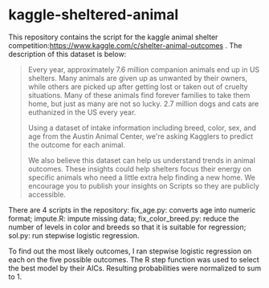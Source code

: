 # kaggle-sheltered-animal

This repository contains the script for the kaggle animal shelter competition:https://www.kaggle.com/c/shelter-animal-outcomes . The description of this dataset is below:

>Every year, approximately 7.6 million companion animals end up in US shelters. Many animals are given up as unwanted by their owners, while others are picked up after getting lost or taken out of cruelty situations. Many of these animals find forever families to take them home, but just as many are not so lucky. 2.7 million dogs and cats are euthanized in the US every year.
>
>Using a dataset of intake information including breed, color, sex, and age from the Austin Animal Center, we're asking Kagglers to predict the outcome for each animal.
>
>We also believe this dataset can help us understand trends in animal outcomes. These insights could help shelters focus their energy on specific animals who need a little extra help finding a new home. We encourage you to publish your insights on Scripts so they are publicly accessible.

There are 4 scripts in the repository:
fix_age.py: converts age into numeric format;
impute.R: impute missing data;
fix_color_breed.py: reduce the number of levels in color and breeds so that it is suitable for regression;
sol.py: run stepwise logistic regression.

To find out the most likely outcomes, I ran stepwise logistic regression on each on the five possible outcomes. The R step function was used to select the best model by their AICs. Resulting probabilities were normalized to sum to 1.
